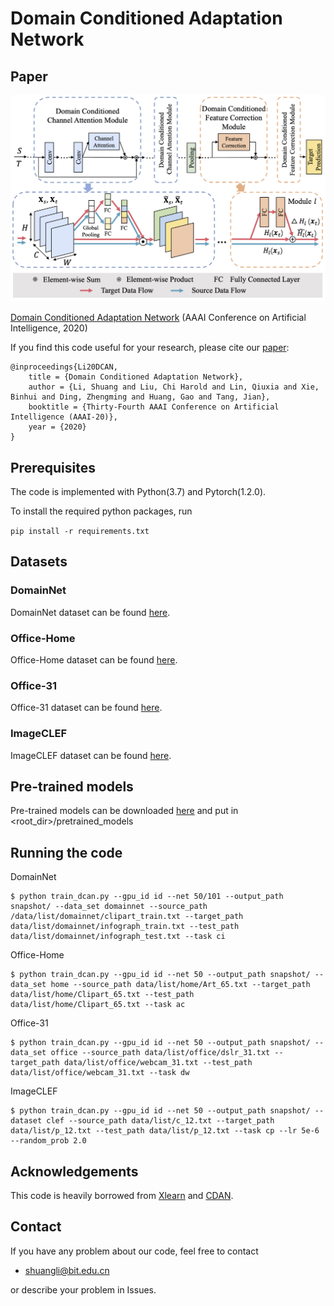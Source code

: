 # Domain Conditioned Adaptation Network

## Paper

![](./teaser.jpg)

[Domain Conditioned Adaptation Network](https://arxiv.org/abs/2005.06717) 
(AAAI Conference on Artificial Intelligence, 2020)

If you find this code useful for your research, please cite our [paper](https://arxiv.org/abs/2005.06717):
```
@inproceedings{Li20DCAN,
    title = {Domain Conditioned Adaptation Network},
    author = {Li, Shuang and Liu, Chi Harold and Lin, Qiuxia and Xie, Binhui and Ding, Zhengming and Huang, Gao and Tang, Jian},
    booktitle = {Thirty-Fourth AAAI Conference on Artificial Intelligence (AAAI-20)},    
    year = {2020}
}
```

## Prerequisites
The code is implemented with Python(3.7) and Pytorch(1.2.0).

To install the required python packages, run

```pip install -r requirements.txt ```

## Datasets

### DomainNet

DomainNet dataset can be found [here](http://ai.bu.edu/M3SDA/).

### Office-Home
Office-Home dataset can be found [here](http://hemanthdv.org/OfficeHome-Dataset/).


### Office-31
Office-31 dataset can be found [here](https://people.eecs.berkeley.edu/~jhoffman/domainadapt/).

### ImageCLEF
ImageCLEF dataset can be found [here](https://imageclef.org/2014/adaptation).

## Pre-trained models

Pre-trained models can be downloaded [here](https://github.com/BIT-DA/GDCAN/releases) and put in <root_dir>/pretrained_models


## Running the code

DomainNet
```
$ python train_dcan.py --gpu_id id --net 50/101 --output_path snapshot/ --data_set domainnet --source_path /data/list/domainnet/clipart_train.txt --target_path data/list/domainnet/infograph_train.txt --test_path data/list/domainnet/infograph_test.txt --task ci
```

Office-Home
```
$ python train_dcan.py --gpu_id id --net 50 --output_path snapshot/ --data_set home --source_path data/list/home/Art_65.txt --target_path data/list/home/Clipart_65.txt --test_path data/list/home/Clipart_65.txt --task ac
```

Office-31
```
$ python train_dcan.py --gpu_id id --net 50 --output_path snapshot/ --data_set office --source_path data/list/office/dslr_31.txt --target_path data/list/office/webcam_31.txt --test_path data/list/office/webcam_31.txt --task dw
```

ImageCLEF 
```
$ python train_dcan.py --gpu_id id --net 50 --output_path snapshot/ --dataset clef --source_path data/list/c_12.txt --target_path data/list/p_12.txt --test_path data/list/p_12.txt --task cp --lr 5e-6 --random_prob 2.0 
```

## Acknowledgements
This code is heavily borrowed from [Xlearn](https://github.com/thuml/Xlearn) and [CDAN](https://github.com/thuml/CDAN).


## Contact
If you have any problem about our code, feel free to contact
- shuangli@bit.edu.cn

or describe your problem in Issues.
